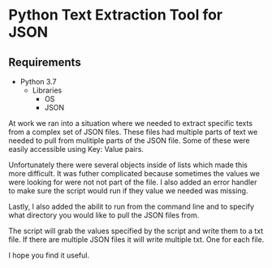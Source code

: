 # Python Text Extraction Tool for JSON

## Requirements

- Python 3.7
    - Libraries
        - OS
        - JSON

At work we ran into a situation where we needed to extract specific texts from a
complex set of JSON files. These files had multiple parts of text we needed to pull
from mulitiple parts of the JSON file. Some of these were easily accessible using 
Key: Value pairs. 

Unfortunately there were several objects inside of lists which made
this more difficult. It was futher complicated because sometimes the values we were
looking for were not not part of the file. I also added an error handler to 
make sure the script would run if they value we needed was missing. 

Lastly, I also added the abilit to run from the command line and to specify what directory
you would like to pull the JSON files from. 

The script will grab the values specified by the script and write them to a txt file. If 
there are multiple JSON files it will write multiple txt. One for each file.

I hope you find it useful. 

